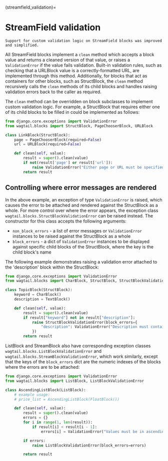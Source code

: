 (streamfield_validation)=

# StreamField validation

```{versionadded} 5.0
Support for custom validation logic on StreamField blocks was improved and simplified.
```

All StreamField blocks implement a `clean` method which accepts a block value and returns a cleaned version of that value, or raises a `ValidationError` if the value fails validation. Built-in validation rules, such as checking that a URLBlock value is a correctly-formatted URL, are implemented through this method. Additionally, for blocks that act as containers for other blocks, such as StructBlock, the `clean` method recursively calls the `clean` methods of its child blocks and handles raising validation errors back to the caller as required.

The `clean` method can be overridden on block subclasses to implement custom validation logic. For example, a StructBlock that requires either one of its child blocks to be filled in could be implemented as follows:

```python
from django.core.exceptions import ValidationError
from wagtail.blocks import StructBlock, PageChooserBlock, URLBlock

class LinkBlock(StructBlock):
    page = PageChooserBlock(required=False)
    url = URLBlock(required=False)

    def clean(self, value):
        result = super().clean(value)
        if not(result['page'] or result['url']):
            raise ValidationError("Either page or URL must be specified")
        return result
```

## Controlling where error messages are rendered

In the above example, an exception of type `ValidationError` is raised, which causes the error to be attached and rendered against the StructBlock as a whole. For more control over where the error appears, the exception class `wagtail.blocks.StructBlockValidationError` can be raised instead. The constructor for this class accepts the following arguments:

* `non_block_errors` - a list of error messages or `ValidationError` instances to be raised against the StructBlock as a whole
* `block_errors` - a dict of `ValidationError` instances to be displayed against specific child blocks of the StructBlock, where the key is the child block's name

The following example demonstrates raising a validation error attached to the 'description' block within the StructBlock:

```python
from django.core.exceptions import ValidationError
from wagtail.blocks import CharBlock, StructBlock, StructBlockValidationError, TextBlock

class TopicBlock(StructBlock):
    keyword = CharBlock()
    description = TextBlock()

    def clean(self, value):
        result = super().clean(value)
        if result["keyword"] not in result["description"]:
            raise StructBlockValidationError(block_errors={
                "description": ValidationError("Description must contain the keyword")
            })
        return result
```

ListBlock and StreamBlock also have corresponding exception classes `wagtail.blocks.ListBlockValidationError` and `wagtail.blocks.StreamBlockValidationError`, which work similarly, except that the keys of the `block_errors` dict are the numeric indexes of the blocks where the errors are to be attached:

```python
from django.core.exceptions import ValidationError
from wagtail.blocks import ListBlock, ListBlockValidationError

class AscendingListBlock(ListBlock):
    # example usage:
    # price_list = AscendingListBlock(FloatBlock())

    def clean(self, value):
        result = super().clean(value)
        errors = {}
        for i in range(1, len(result)):
            if result[i] < result[i - 1]:
                errors[i] = ValidationError("Values must be in ascending order")

        if errors:
            raise ListBlockValidationError(block_errors=errors)

        return result
```
